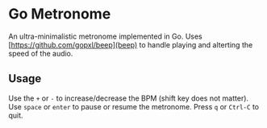# Go Metronome 
An ultra-minimalistic metronome implemented in Go. Uses [https://github.com/gopxl/beep](beep) to handle playing and alterting the speed of the audio. 

## Usage 
Use the `+` or `-` to increase/decrease the BPM (shift key does not matter). Use `space` or `enter` to pause or resume the metronome. Press `q` or `Ctrl-C` to quit. 
